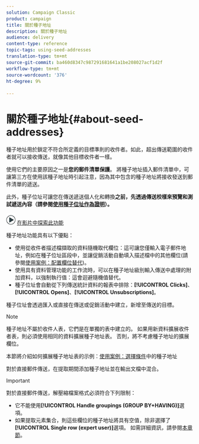 ```yaml
---
solution: Campaign Classic
product: campaign
title: 關於種子地址
description: 關於種子地址
audience: delivery
content-type: reference
topic-tags: using-seed-addresses
translation-type: tm+mt
source-git-commit: ba460d8347c987291681641a1be208027acf1d2f
workflow-type: tm+mt
source-wordcount: '376'
ht-degree: 9%

---
```



# 關於種子地址{#about-seed-addresses}

種子地址用於鎖定不符合所定義的目標準則的收件者。如此，超出傳送範圍的收件者就可以接收傳送，就像其他目標收件者一樣。

使用它們的主要原因之一是&#x200B;**您的郵件清單保護**。 將種子地址插入郵件清單中，可讓第三方在使用該種子地址時引起注意，因為其中包含的種子地址將接收發送到郵件清單的遞送。

此外，種子位址可讓您在傳送遞送個人化和轉換&#x200B;**之前，先透過傳送校樣來預覽和測試遞送內容（請參閱[使用種子位址作為證明](../../delivery/using/steps-defining-the-target-population.md#using-seed-addresses-as-proof)）。**

![](assets/do-not-localize/how-to-video.png) [在影片中探索此功能](../../delivery/using/steps-defining-the-target-population.md#seeds-and-proofs-video)

種子地址功能具有以下優點：

* 使用從收件者描述檔擷取的資料隨機取代欄位：這可讓您僅輸入電子郵件地址，例如在種子位址區段中，並讓促銷活動自動填入描述檔中的其他欄位(請參閱[使用案例：配置欄位替代](../../delivery/using/use-case--configuring-the-field-substitution.md))。
* 使用具有資料管理功能的工作流時，可以在種子地址級別輸入傳送中處理的附加資料，以強制執行值：這會迴避隨機值替代。
* 種子位址會自動從下列傳送統計資料的報表中排除：**[!UICONTROL Clicks]**、**[!UICONTROL Opens]**、**[!UICONTROL Unsubscriptions]**。

種子位址會透過匯入或直接在傳送或促銷活動中建立，新增至傳送的目標。

>[!NOTE]
>
>種子地址不屬於收件人表，它們是在單獨的表中建立的。 如果用新資料擴展收件者表，則必須使用相同的資料擴展種子地址表。 否則，將不考慮種子地址的擴展欄位。
>
>本節將介紹如何擴展種子地址表的示例：[使用案例：選擇條件](../../delivery/using/use-case--selecting-seed-addresses-on-criteria.md)中的種子地址

對於直接郵件傳送，在提取期間添加種子地址並在輸出文檔中混合。

>[!IMPORTANT]
>
>對於直接郵件傳送，解壓縮檔案格式必須符合下列限制：
>
>* 它不能使用&#x200B;**[!UICONTROL Handle groupings (GROUP BY+HAVING)]**&#x200B;選項。
>* 如果提取元素集合，則這些欄位的種子地址將具有空值，除非選擇了&#x200B;**[!UICONTROL Single row (expert user)]**&#x200B;選項。 如需詳細資訊，請參閱[本章節](../../platform/using/executing-export-jobs.md#step-7---data-formatting)。

>


